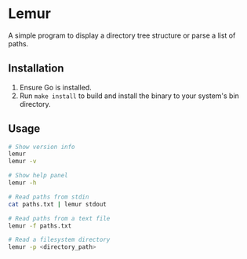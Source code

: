 # Lemur

A simple program to display a directory tree structure or parse a list of paths.

## Installation

1. Ensure Go is installed.
2. Run `make install` to build and install the binary to your system's bin directory.

## Usage

```bash
# Show version info
lemur
lemur -v

# Show help panel
lemur -h

# Read paths from stdin
cat paths.txt | lemur stdout

# Read paths from a text file
lemur -f paths.txt

# Read a filesystem directory
lemur -p <directory_path>
